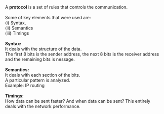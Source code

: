A <b>protocol</b> is a set of rules that controls the communication.
<br><br>
Some of key elements that were used are: <br>
(i) Syntax, <br>
(ii) Semantics <br>
(iii) Timings <br>
<br>
<b>Syntax:</b><br>
It deals with the structure of the data. <br>
The first 8 bits is the sender address, the next 8 bits is the receiver address and the remaining bits is nessage. <br>
<br>
<b>Semantics:</b><br>
It deals with each section of the bits. <br>
A particular pattern is analyzed.<br>
Example: IP routing <br>
<br>
<b>Timings:</b><br>
How data can be sent faster? And when data can be sent? This entirely deals with the network performance.